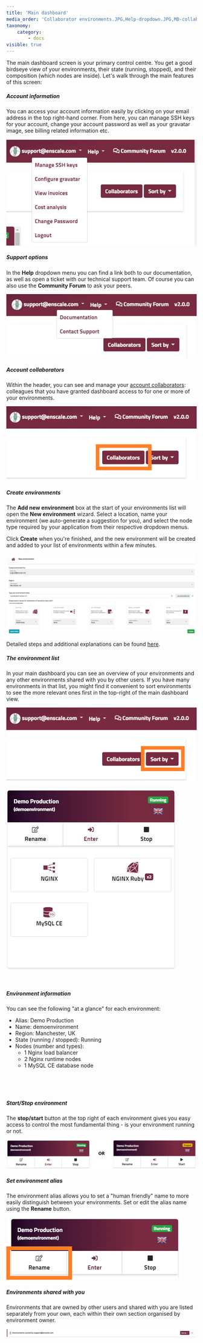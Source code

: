 ```yaml
---
title: 'Main dashboard'
media_order: 'Collaborator environments.JPG,Help-dropdown.JPG,MD-collab-button.png,MD-sort.png,Create-environment-screen.JPG,Demo-env-overview.JPG,Running-stopped.png,MD-rename.png,MD-Account-dropdown.JPG,MD-help-dd.JPG'
taxonomy:
    category:
        - docs
visible: true
---
```


The main dashboard screen is your primary control centre. You get a good birdseye view of your environments, their state (running, stopped), and their composition (which nodes are inside). Let's walk through the main features of this screen:

##### Account information
You can access your account information easily by clicking on your email address in the top right-hand corner. From here, you can manage SSH keys for your account, change your account password as well as your gravatar image, see billing related information etc.

![](MD-Account-dropdown.JPG)

##### Support options

In the **Help** dropdown menu you can find a link both to our documentation, as well as open a ticket with our technical support team. Of course you can also use the **Community Forum** to ask your peers.

![](MD-help-dd.JPG)

##### Account collaborators

Within the header, you can see and manage your [account collaborators](/features/collaboration): colleagues that you have granted dashboard access to for one or more of your environments.

![](MD-collab-button.png)

##### Create environments

The **Add new environment** box at the start of your environments list will open the **New environment** wizard. Select a location, name your environment (we auto-generate a suggestion for you), and select the node type required by your application from their respective dropdown menus.

Click **Create** when you're finished, and the new environment will be created and added to your list of environments within a few minutes.

![](Create-environment-screen.JPG)

Detailed steps and additional explanations can be found [here](/getting-started/create-environment).


##### The environment list
In your main dashboard you can see an overview of your environments and any other environments shared with you by other users. If you have many environments in that list, you might find it convenient to sort environments to see the more relevant ones first in the top-right of the main dashboard view.

![](MD-sort.png)

![image alt=float-right](Demo-env-overview.JPG)

​

##### Environment information
You can see the following "at a glance" for each environment:


* Alias: Demo Production
* Name: demoenvironment
* Region: Manchester, UK
* State (running / stopped): Running
* Nodes (number and types): 
  * 1 Nginx load balancer
  * 2 Nginx runtime nodes
  * 1 MySQL CE database node


​

​



##### Start/Stop environment
The **stop/start** button at the top right of each environment gives you easy access to control the most fundamental thing - is your environment running or not.

![](Running-stopped.png)

##### Set environment alias
The environment alias allows you to set a "human friendly" name to more easily distinguish between your environments. Set or edit the alias name using the **Rename** button.

![](MD-rename.png)

##### Environments shared with you
Environments that are owned by other users and shared with you are listed separately from your own, each within their own section organised by environment owner.

![](Collaborator%20environments.JPG)
 
